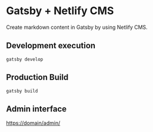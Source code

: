 # Gatsby + Netlify CMS

Create markdown content in Gatsby by using Netlify CMS.

## Development execution

`gatsby develop`

## Production Build

`gatsby build`

## Admin interface

<https://domain/admin/>
